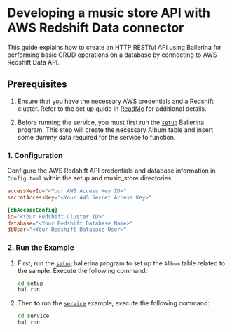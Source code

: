 # Developing a music store API with AWS Redshift Data connector

This guide explains how to create an HTTP RESTful API using Ballerina for performing basic CRUD operations on a database by connecting to AWS Redshift Data API.

## Prerequisites

1. Ensure that you have the necessary AWS credentials and a Redshift cluster. Refer to the set up guide in [ReadMe](https://github.com/ballerina-platform/module-ballerinax-aws.redshiftdata/tree/main/README.md) for additional details.

2. Before running the service, you must first run the [`setup`](https://github.com/ballerina-platform/module-ballerinax-aws.redshiftdata/tree/main/examples/music-store/setup) Ballerina program. This step will create the necessary Album table and insert some dummy data required for the service to function.

### 1. Configuration

Configure the AWS Redshift API credentials and database information in `Config.toml` within the setup and music_store directories:

```toml
accessKeyId="<Your AWS Access Key ID>"
secretAccessKey="<Your AWS Secret Access Key>"

[dbAccessConfig]
id="<Your Redshift Cluster ID>"
database="<Your Redshift Database Name>"
dbUser="<Your Redshift Database User>"
```

### 2. Run the Example

1. First, run the [`setup`](https://github.com/ballerina-platform/module-ballerinax-aws.redshiftdata/tree/main/examples/music-store/setup) ballerina program to set up the `Album` table related to the sample. Execute the following command:

    ```bash
    cd setup
    bal run
    ```

1. Then to run the [`service`](https://github.com/ballerina-platform/module-ballerinax-aws.redshiftdata/tree/main/examples/music-store/service) example, execute the following command:

    ```bash
    cd service
    bal run
    ```
